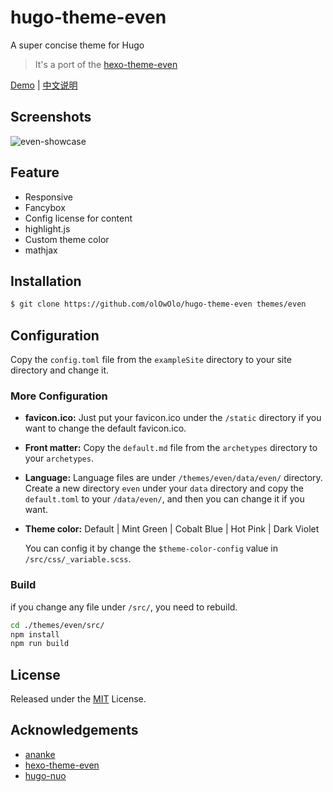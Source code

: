 # hugo-theme-even

A super concise theme for Hugo

> It's a port of the [hexo-theme-even](https://github.com/ahonn/hexo-theme-even)

[Demo](https://blog.olowolo.com/example-site/) | [中文说明](https://github.com/olOwOlo/hugo-theme-even/blob/master/README-zh.md)

## Screenshots

![even-showcase](https://raw.githubusercontent.com/olOwOlo/hugo-theme-even/master/images/showcase.png)

## Feature

- Responsive
- Fancybox
- Config license for content
- highlight.js
- Custom theme color
- mathjax

## Installation

```bash
$ git clone https://github.com/olOwOlo/hugo-theme-even themes/even
```

## Configuration

Copy the `config.toml` file from the `exampleSite` directory to your site directory and change it.

### More Configuration

- **favicon.ico:** Just put your favicon.ico under the `/static` directory if you want to change the default favicon.ico.

- **Front matter:** Copy the `default.md` file from the `archetypes` directory to your `archetypes`.

- **Language:** Language files are under `/themes/even/data/even/` directory. Create a new directory `even` under your `data` directory and copy the `default.toml` to your `/data/even/`, and then you can change it if you want.

- **Theme color:** Default | Mint Green | Cobalt Blue | Hot Pink | Dark Violet 

    You can config it by change the `$theme-color-config` value in `/src/css/_variable.scss`.
    
### Build

if you change any file under `/src/`, you need to rebuild. 
```bash
cd ./themes/even/src/
npm install
npm run build
```

## License

Released under the [MIT](https://github.com/olOwOlo/hugo-theme-even/blob/master/LICENSE.md) License.

## Acknowledgements

- [ananke](https://github.com/budparr/gohugo-theme-ananke)
- [hexo-theme-even](https://github.com/ahonn/hexo-theme-even)
- [hugo-nuo](https://github.com/laozhu/hugo-nuo)
